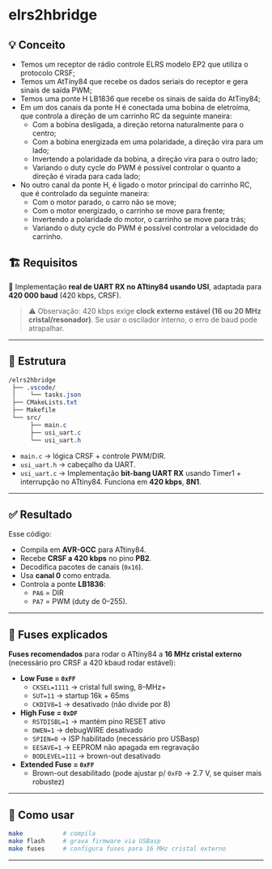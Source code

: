 # elrs2hbridge

## 💡 Conceito

- Temos um receptor de rádio controle ELRS modelo EP2 que utiliza o protocolo CRSF;
- Temos um AtTiny84 que recebe os dados seriais do receptor e gera sinais de saída PWM;
- Temos uma ponte H LB1836 que recebe os sinais de saída do AtTiny84;
- Em um dos canais da ponte H é conectada uma bobina de eletroíma, que controla a direção de um carrinho RC da seguinte maneira:
  - Com a bobina desligada, a direção retorna naturalmente para o centro;
  - Com a bobina energizada em uma polaridade, a direção vira para um lado;
  - Invertendo a polaridade da bobina, a direção vira para o outro lado;
  - Variando o duty cycle do PWM é possível controlar o quanto a direção é virada para cada lado;
- No outro canal da ponte H, é ligado o motor principal do carrinho RC, que é controlado da seguinte maneira:
  - Com o motor parado, o carro não se move;
  - Com o motor energizado, o carrinho se move para frente;
  - Invertendo a polaridade do motor, o carrinho se move para trás;
  - Variando o duty cycle do PWM é possível controlar a velocidade do carrinho.

## 🏗️ Requisitos

🚀 Implementação **real de UART RX no ATtiny84 usando USI**, adaptada para **420 000 baud** (420 kbps, CRSF).

> ⚠️ Observação: 420 kbps exige **clock externo estável (16 ou 20 MHz cristal/resonador)**. Se usar o oscilador interno, o erro de baud pode atrapalhar.

---

## 📂 Estrutura

```css
/elrs2hbridge
 ├── .vscode/
 │    └── tasks.json
 ├── CMakeLists.txt
 ├── Makefile
 └── src/
      ├── main.c
      ├── usi_uart.c
      └── usi_uart.h
```

- `main.c` → lógica CRSF + controle PWM/DIR.
- `usi_uart.h` → cabeçalho da UART.
- `usi_uart.c` → Implementação **bit-bang UART RX** usando Timer1 + interrupção no ATtiny84.
Funciona em **420 kbps**, **8N1**.

---

## ✅ Resultado

Esse código:

- Compila em **AVR-GCC** para ATtiny84.
- Recebe **CRSF a 420 kbps** no pino **PB2**.
- Decodifica pacotes de canais (`0x16`).
- Usa **canal 0** como entrada.
- Controla a ponte **LB1836**:
  - `PA6` = DIR
  - `PA7` = PWM (duty de 0–255).

---

## 🔹 Fuses explicados

**Fuses recomendados** para rodar o ATtiny84 a **16 MHz cristal externo** (necessário pro CRSF a 420 kbaud rodar estável):

- **Low Fuse = `0xFF`**
  - `CKSEL=1111` → cristal full swing, 8–MHz+
  - `SUT=11` → startup 16k + 65ms
  - `CKDIV8=1` → desativado (não divide por 8)
- **High Fuse = `0xDF`**
  - `RSTDISBL=1` → mantém pino RESET ativo
  - `DWEN=1` → debugWIRE desativado
  - `SPIEN=0` → ISP habilitado (necessário pro USBasp)
  - `EESAVE=1` → EEPROM não apagada em regravação
  - `BODLEVEL=111` → brown-out desativado
- **Extended Fuse = `0xFF`**
  - Brown-out desabilitado (pode ajustar p/ `0xFD` → 2.7 V, se quiser mais robustez)

---

## 🔹 Como usar

```bash
make           # compila
make flash     # grava firmware via USBasp
make fuses     # configura fuses para 16 MHz cristal externo
```

---
